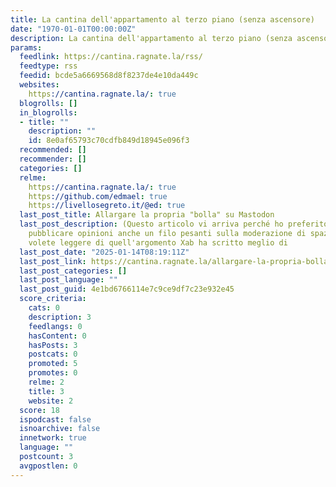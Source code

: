 ```yaml
---
title: La cantina dell'appartamento al terzo piano (senza ascensore)
date: "1970-01-01T00:00:00Z"
description: La cantina dell'appartamento al terzo piano (senza ascensore)
params:
  feedlink: https://cantina.ragnate.la/rss/
  feedtype: rss
  feedid: bcde5a6669568d8f8237de4e10da449c
  websites:
    https://cantina.ragnate.la/: true
  blogrolls: []
  in_blogrolls:
  - title: ""
    description: ""
    id: 8e0af65793c70cdfb849d18945e096f3
  recommended: []
  recommender: []
  categories: []
  relme:
    https://cantina.ragnate.la/: true
    https://github.com/edmael: true
    https://livellosegreto.it/@ed: true
  last_post_title: Allargare la propria "bolla" su Mastodon
  last_post_description: (Questo articolo vi arriva perché ho preferito evitare di
    pubblicare opinioni anche un filo pesanti sulla moderazione di spazi online, se
    volete leggere di quell'argomento Xab ha scritto meglio di
  last_post_date: "2025-01-14T08:19:11Z"
  last_post_link: https://cantina.ragnate.la/allargare-la-propria-bolla-su-mastodon/
  last_post_categories: []
  last_post_language: ""
  last_post_guid: 4e1bd6766114e7c9ce9df7c23e932e45
  score_criteria:
    cats: 0
    description: 3
    feedlangs: 0
    hasContent: 0
    hasPosts: 3
    postcats: 0
    promoted: 5
    promotes: 0
    relme: 2
    title: 3
    website: 2
  score: 18
  ispodcast: false
  isnoarchive: false
  innetwork: true
  language: ""
  postcount: 3
  avgpostlen: 0
---
```

